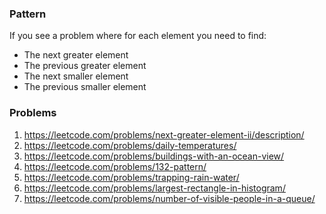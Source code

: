 ### Pattern
If you see a problem where for each element you need to find:
- The next greater element
- The previous greater element
- The next smaller element
- The previous smaller element

### Problems
1. https://leetcode.com/problems/next-greater-element-ii/description/
2. https://leetcode.com/problems/daily-temperatures/
3. https://leetcode.com/problems/buildings-with-an-ocean-view/
4. https://leetcode.com/problems/132-pattern/
5. https://leetcode.com/problems/trapping-rain-water/
6. https://leetcode.com/problems/largest-rectangle-in-histogram/
7. https://leetcode.com/problems/number-of-visible-people-in-a-queue/
